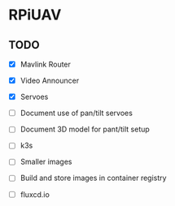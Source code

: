 # RPiUAV
## TODO
- [x] Mavlink Router
- [x] Video Announcer
- [x] Servoes
- [ ] Document use of pan/tilt servoes
- [ ] Document 3D model for pant/tilt setup
- [ ] k3s
- [ ] Smaller images
- [ ] Build and store images in container registry
- [ ] fluxcd.io


